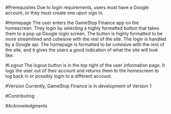 #Prerequisites
Due to login requirements, users must have a Google account, or they must create one upon sign in.

#Homepage
The user enters the GameStop Finance app on the homescreen. They login by selecting a highly formatted button that takes them to a pop up Google login screen. The button is highly formatted to be more streamlined and cohesive with the rest of the site. The login is handled by a Google api.
The homepage is formatted to be cohesive with the rest of the site, and it gives the users a good indication of what the site will look like. 



#Logout 
The logout button is in the top right of the user information page. It logs the user out of their account and returns them to the homescreen to log back in or possibly login to a different account. 

#Version
Currently, GameStop Finance is in development of Version 1

#Contributing

#Acknowledgments
